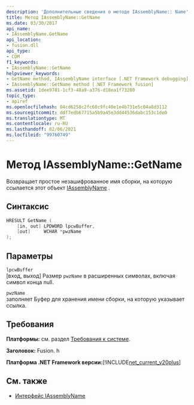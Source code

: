 ```yaml
---
description: 'Дополнительные сведения о методе IAssemblyName:: Name'
title: Метод IAssemblyName::GetName
ms.date: 03/30/2017
api_name:
- IAssemblyName.GetName
api_location:
- fusion.dll
api_type:
- COM
f1_keywords:
- IAssemblyName::GetName
helpviewer_keywords:
- GetName method, IAssemblyName interface [.NET Framework debugging]
- IAssemblyName::GetName method [.NET Framework fusion]
ms.assetid: 1dee9781-1cf3-48a9-a376-d18ea1f73280
topic_type:
- apiref
ms.openlocfilehash: 04cd6258c2fc60c9fc40e1e4b731e5c04a8d3112
ms.sourcegitcommit: ddf7edb67715a5b9a45e3dd44536dabc153c1de0
ms.translationtype: MT
ms.contentlocale: ru-RU
ms.lasthandoff: 02/06/2021
ms.locfileid: "99760749"
---
```

# <a name="iassemblynamegetname-method"></a>Метод IAssemblyName::GetName

Возвращает простое незашифрованное имя сборки, на которую ссылается этот объект [IAssemblyName](iassemblyname-interface.md) .  
  
## <a name="syntax"></a>Синтаксис  
  
```cpp  
HRESULT GetName (  
    [in, out] LPDWORD lpcwBuffer,  
    [out]     WCHAR *pwzName  
);  
```  
  
## <a name="parameters"></a>Параметры  

 `lpcwBuffer`  
 [вход, выход] Размер `pwzName` в расширенных символах, включая символ конца null.  
  
 `pwzName`  
 заполняет Буфер для хранения имени сборки, на которую указывает ссылка.  
  
## <a name="requirements"></a>Требования  

 **Платформы:** см. раздел [Требования к системе](../../get-started/system-requirements.md).  
  
 **Заголовок:** Fusion. h  
  
 **Платформа .NET Framework версии:**[!INCLUDE[net_current_v20plus](../../../../includes/net-current-v20plus-md.md)]  
  
## <a name="see-also"></a>См. также

- [Интерфейс IAssemblyName](iassemblyname-interface.md)
